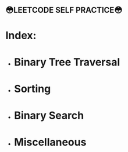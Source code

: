 ## 😳**LEETCODE SELF PRACTICE**😳
# Index:
* # Binary Tree Traversal
* # Sorting
* # Binary Search
* # Miscellaneous